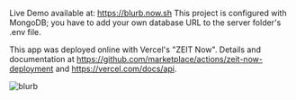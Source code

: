 Live Demo available at: https://blurb.now.sh
This project is configured with MongoDB; you have to add your own database URL to the server folder's .env file. 

This app was deployed online with Vercel's "ZEIT Now". Details and documentation at https://github.com/marketplace/actions/zeit-now-deployment and https://vercel.com/docs/api.

![blurb](https://user-images.githubusercontent.com/56236726/95626106-7c975d00-0a2e-11eb-83ad-e4056b2d1e9c.jpg)
